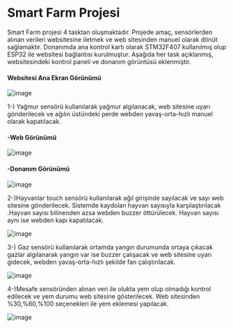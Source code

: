 # Smart Farm Projesi
Smart Farm projesi 4 tasktan oluşmaktadır. Projede amaç, sensörlerden alınan verileri websitesine iletmek ve web sitesinden manuel olarak dönüt sağlamaktır. Donanımda ana kontrol kartı olarak STM32F407 kullanılmış olup ESP32 ile websitesi bağlantısı kurulmuştur. Aşağıda her task açıklanmış, websitesindeki kontrol paneli ve donanım görüntüsü eklenmiştir.

#### Websitesi Ana Ekran Görünümü

![image](https://github.com/azimekara/smartfarm-webtek-/blob/main/websitesigorunumu/anaekran.png)

1-) Yağmur sensörü kullanılarak yağmur algılanacak, web sitesine uyarı gönderilecek ve ağılın üstündeki perde webden yavaş-orta-hızlı manuel olarak kapatılacak.	

#### -Web Görünümü

![image](https://github.com/azimekara/smartfarm-webtek-/blob/main/websitesigorunumu/yagmursensorugorunumu.png)
#### -Donanım Görünümü


![image](https://github.com/azimekara/smartfarm-webtek-/blob/main/fritzingcizimleri/rainsistemifritzing.png)


2-)Hayvanlar touch sensörü kullanılarak ağıl girişinde sayılacak ve sayı web sitesine gönderilecek. Sistemde kaydolan hayvan sayısıyla karşılaştırılacak .Hayvan sayısı bilinenden azsa webden buzzer öttürülecek. Hayvan sayısı aynı ise webden kapı kapatılacak.	


![image](https://github.com/azimekara/smartfarm-webtek-/blob/main/fritzingcizimleri/touchsistemifritzing.PNG)


3-) Gaz sensörü kullanılarak ortamda yangın durumunda ortaya çıkacak gazlar algılanarak yangın var ise buzzer çalışacak ve web sitesine uyarı gidecek, webden yavaş-orta-hızlı şekilde fan çalıştırılacak.			


![image](https://github.com/azimekara/smartfarm-webtek-/blob/main/fritzingcizimleri/gazsistemifritzing.PNG)


4-)Mesafe sensöründen alınan veri ile olukta yem olup olmadığı kontrol edilecek ve yem durumu web sitesine gösterilecek. Web sitesinden %30,%60,%100 seçenekleri ile yem eklemesi yapılacak.			


![image](https://github.com/azimekara/smartfarm-webtek-/blob/main/fritzingcizimleri/mesafesistemifritzing.PNG)


